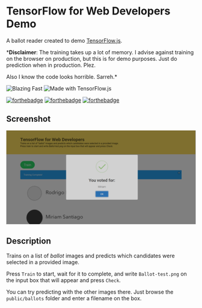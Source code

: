 # TensorFlow for Web Developers Demo
A ballot reader created to demo [TensorFlow.js](https://js.tensorflow.org/).

***Disclaimer**: The training takes up a lot of memory. I advise against training on the browser on production, but this is for demo purposes. Just do prediction when in production. Plez.

Also I know the code looks horrible. Sarreh.*

![Blazing Fast](https://img.shields.io/badge/%F0%9F%94%A5-Blazing%20Fast-red.svg?longCache=true&style=for-the-badge)
![Made with TensorFlow.js](https://img.shields.io/badge/Made%20with-TensorFlow.js-orange.svg?longCache=true&style=for-the-badge)

[![forthebadge](https://forthebadge.com/images/badges/made-with-javascript.svg)](https://forthebadge.com)
[![forthebadge](https://forthebadge.com/images/badges/powered-by-electricity.svg)](https://forthebadge.com)
[![forthebadge](https://forthebadge.com/images/badges/gluten-free.svg)](https://forthebadge.com)

## Screenshot
![Banner](./banner.png)

## Description
Trains on a list of *ballot* images and predicts which candidates were selected in a provided image. 

Press `Train` to start, wait for it to complete, and write `Ballot-test.png` on the input box that will appear and press `Check`.

You can try predicting with the other images there. Just browse the `public/ballots` folder and enter a filename on the box.